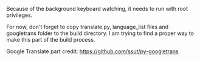 Because of the background keyboard watching, it needs to run with root privileges.

For now, don't forget to copy translate.py, language_list files and googletrans folder to the build directory. I am trying to find a proper way to make this part of the build process.

Google Translate part credit:
https://github.com/ssut/py-googletrans
